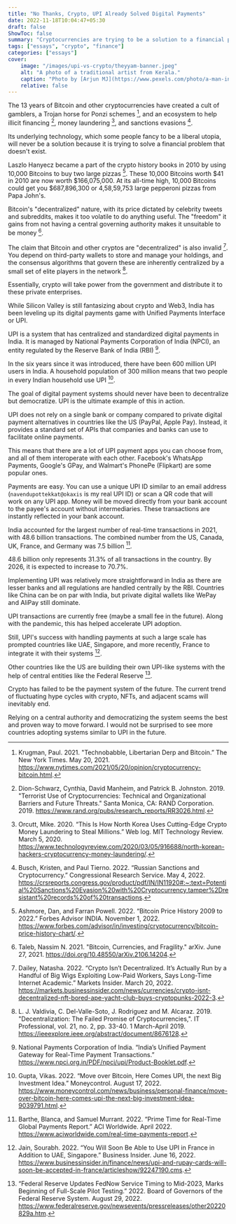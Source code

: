 ```yaml
---
title: "No Thanks, Crypto, UPI Already Solved Digital Payments"
date: 2022-11-18T10:04:47+05:30
draft: false
ShowToc: false
summary: "Cryptocurrencies are trying to be a solution to a financial problem that does not exist. UPI solved digital payments years ago."
tags: ["essays", "crypto", "finance"]
categories: ["essays"]
cover:
    image: "/images/upi-vs-crypto/theyyam-banner.jpeg"
    alt: "A photo of a traditional artist from Kerala."
    caption: "Photo by [Arjun MJ](https://www.pexels.com/photo/a-man-in-red-costume-holding-sticks-with-fire-8893040/)"
    relative: false
---
```


The 13 years of Bitcoin and other cryptocurrencies have created a cult of gamblers, a Trojan horse for Ponzi schemes [^1], and an ecosystem to help illicit financing [^2], money laundering [^3], and sanctions evasions [^4].

Its underlying technology, which some people fancy to be a liberal utopia, will never be a solution because it is trying to solve a financial problem that doesn't exist.

Laszlo Hanyecz became a part of the crypto history books in 2010 by using 10,000 Bitcoins to buy two large pizzas [^5]. These 10,000 Bitcoins worth $41 in 2010 are now worth $166,075,000. At its all-time high, 10,000 Bitcoins could get you $687,896,300 or 4,58,59,753 large pepperoni pizzas from Papa John's.

Bitcoin's "decentralized" nature, with its price dictated by celebrity tweets and subreddits, makes it too volatile to do anything useful. The "freedom" it gains from not having a central governing authority makes it unsuitable to be money [^6].

The claim that Bitcoin and other cryptos are "decentralized" is also invalid [^7]. You depend on third-party wallets to store and manage your holdings, and the consensus algorithms that govern these are inherently centralized by a small set of elite players in the network [^8].

Essentially, crypto will take power from the government and distribute it to these private enterprises.

While Silicon Valley is still fantasizing about crypto and Web3, India has been leveling up its digital payments game with Unified Payments Interface or UPI.

UPI is a system that has centralized and standardized digital payments in India. It is managed by National Payments Corporation of India (NPCI), an entity regulated by the Reserve Bank of India (RBI) [^9].

In the six years since it was introduced, there have been 600 million UPI users in India. A household population of 300 million means that two people in every Indian household use UPI [^10].

The goal of digital payment systems should never have been to decentralize but democratize. UPI is the ultimate example of this in action.

UPI does not rely on a single bank or company compared to private digital payment alternatives in countries like the US (PayPal, Apple Pay). Instead, it provides a standard set of APIs that companies and banks can use to facilitate online payments.

This means that there are a lot of UPI payment apps you can choose from, and all of them interoperate with each other. Facebook's WhatsApp Payments, Google's GPay, and Walmart's PhonePe (Flipkart) are some popular ones.

Payments are easy. You can use a unique UPI ID similar to an email address (`navendupottekkat@okaxis` is my real UPI ID) or scan a QR code that will work on any UPI app. Money will be moved directly from your bank account to the payee's account without intermediaries. These transactions are instantly reflected in your bank account.

India accounted for the largest number of real-time transactions in 2021, with 48.6 billion transactions. The combined number from the US, Canada, UK, France, and Germany was 7.5 billion [^11].

48.6 billion only represents 31.3% of all transactions in the country. By 2026, it is expected to increase to 70.7%.

Implementing UPI was relatively more straightforward in India as there are lesser banks and all regulations are handled centrally by the RBI. Countries like China can be on par with India, but private digital wallets like WePay and AliPay still dominate.

UPI transactions are currently free (maybe a small fee in the future). Along with the pandemic, this has helped accelerate UPI adoption.

Still, UPI's success with handling payments at such a large scale has prompted countries like UAE, Singapore, and more recently, France to integrate it with their systems [^12].

Other countries like the US are building their own UPI-like systems with the help of central entities like the Federal Reserve [^13].

Crypto has failed to be the payment system of the future. The current trend of fluctuating hype cycles with crypto, NFTs, and adjacent scams will inevitably end.

Relying on a central authority and democratizing the system seems the best and proven way to move forward. I would not be surprised to see more countries adopting systems similar to UPI in the future.

[^1]: Krugman, Paul. 2021. "Technobabble, Libertarian Derp and Bitcoin.” The New York Times. May 20, 2021. https://www.nytimes.com/2021/05/20/opinion/cryptocurrency-bitcoin.html.

[^2]: Dion-Schwarz, Cynthia, David Manheim, and Patrick B. Johnston. 2019. "Terrorist Use of Cryptocurrencies: Technical and Organizational Barriers and Future Threats." Santa Monica, CA: RAND Corporation. 2019. https://www.rand.org/pubs/research_reports/RR3026.html.

[^3]: Orcutt, Mike. 2020. “This Is How North Korea Uses Cutting-Edge Crypto Money Laundering to Steal Millions.” Web log. MIT Technology Review. March 5, 2020. https://www.technologyreview.com/2020/03/05/916688/north-korean-hackers-cryptocurrency-money-laundering/.

[^4]: Busch, Kristen, and Paul Tierno. 2022. “Russian Sanctions and Cryptocurrency.” Congressional Research Service. May 4, 2022. https://crsreports.congress.gov/product/pdf/IN/IN11920#:~:text=Potential%20Sanctions%20Evasion%20with%20Cryptocurrency,tamper%2Dresistant%20records%20of%20transactions.

[^5]: Ashmore, Dan, and Farran Powell. 2022. “Bitcoin Price History 2009 to 2022.” Forbes Advisor INDIA. November 1, 2022. https://www.forbes.com/advisor/in/investing/cryptocurrency/bitcoin-price-history-chart/.

[^6]: Taleb, Nassim N. 2021. "Bitcoin, Currencies, and Fragility." arXiv. June 27, 2021. https://doi.org/10.48550/arXiv.2106.14204.

[^7]: Dailey, Natasha. 2022. “Crypto Isn’t Decentralized. It’s Actually Run by a Handful of Big Wigs Exploiting Low-Paid Workers, Says Long-Time Internet Academic.” Markets Insider. March 20, 2022. https://markets.businessinsider.com/news/currencies/crypto-isnt-decentralized-nft-bored-ape-yacht-club-buys-cryptopunks-2022-3.

[^8]: L. J. Valdivia, C. Del-Valle-Soto, J. Rodriguez and M. Alcaraz. 2019. "Decentralization: The Failed Promise of Cryptocurrencies,". IT Professional, vol. 21, no. 2, pp. 33-40. 1 March-April 2019. https://ieeexplore.ieee.org/abstract/document/8676128.

[^9]: National Payments Corporation of India. “India’s Unified Payment Gateway for Real-Time Payment Transactions.” https://www.npci.org.in/PDF/npci/upi/Product-Booklet.pdf.

[^10]: Gupta, Vikas. 2022. “Move over Bitcoin, Here Comes UPI, the next Big Investment Idea.” Moneycontrol. August 17, 2022. https://www.moneycontrol.com/news/business/personal-finance/move-over-bitcoin-here-comes-upi-the-next-big-investment-idea-9039791.html.

[^11]: Barthe, Blanca, and Samuel Murrant. 2022. “Prime Time for Real-Time Global Payments Report.” ACI Worldwide. April 2022. https://www.aciworldwide.com/real-time-payments-report.

[^12]: Jain, Sourabh. 2022. “You Will Soon Be Able to Use UPI in France in Addition to UAE, Singapore.” Business Insider. June 16, 2022. https://www.businessinsider.in/finance/news/upi-and-rupay-cards-will-soon-be-accepted-in-france/articleshow/92247190.cms.

[^13]: “Federal Reserve Updates FedNow Service Timing to Mid-2023, Marks Beginning of Full-Scale Pilot Testing.” 2022. Board of Governors of the Federal Reserve System. August 29, 2022. https://www.federalreserve.gov/newsevents/pressreleases/other20220829a.htm.

